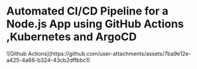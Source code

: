 <h1>Automated CI/CD Pipeline for a Node.js App using GitHub Actions ,Kubernetes and ArgoCD</h1>
![Github Actions](https://github.com/user-attachments/assets/7ba9e12e-a425-4a66-b324-43cb2dffbbc1)
